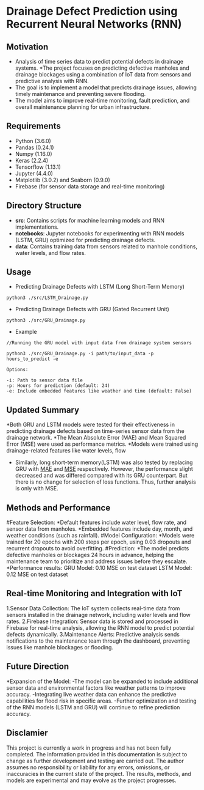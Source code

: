 # Drainage Defect Prediction using Recurrent Neural Networks (RNN)

## **Motivation**
* Analysis of time series data to predict potential defects in drainage systems.
*The project focuses on predicting defective manholes and drainage blockages using a combination of IoT data from sensors and predictive analysis with RNN.
* The goal is to implement a model that predicts drainage issues, allowing timely maintenance and preventing severe flooding.
* The model aims to improve real-time monitoring, fault prediction, and overall maintenance planning for urban infrastructure.
  
## **Requirements** 
* Python (3.6.0)
* Pandas (0.24.1)
* Numpy (1.16.0)
* Keras (2.2.4) 
* Tensorflow (1.13.1)
* Jupyter (4.4.0)
* Matplotlib (3.0.2) and Seaborn (0.9.0)
* Firebase (for sensor data storage and real-time monitoring)

## **Directory Structure**
- __src__:  Contains scripts for machine learning models and RNN implementations.
- __notebooks__: Jupyter notebooks for experimenting with RNN models (LSTM, GRU) optimized for predicting drainage defects.
- __data__:  Contains training data from sensors related to manhole conditions, water levels, and flow rates.

## **Usage** 

* Predicting Drainage Defects with LSTM (Long Short-Term Memory)
```
python3 ./src/LSTM_Drainage.py 
```

* Predicting Drainage Defects with GRU (Gated Recurrent Unit)
```
python3 ./src/GRU_Drainage.py
```

* Example
```
//Running the GRU model with input data from drainage system sensors

python3 ./src/GRU_Drainage.py -i path/to/input_data -p hours_to_predict -e

Options:

-i: Path to sensor data file
-p: Hours for prediction (default: 24)
-e: Include embedded features like weather and time (default: False)

```

## **Updated Summary**

*Both GRU and LSTM models were tested for their effectiveness in predicting drainage defects based on time-series sensor data from the drainage network.
*The Mean Absolute Error (MAE) and Mean Squared Error (MSE) were used as performance metrics.
*Models were trained using drainage-related features like water levels, flow 

* Similarly, long short-term memory(LSTM) was also tested by replacing GRU with [MAE](https://bit.ly/2lUMEd8) 
  and [MSE](https://bit.ly/2jTdaTq) respectively. However, the performance slight decreased and 
  was differed compared with its GRU counterpart. But there is no change 
  for selection of loss functions. Thus, further analysis is only with MSE.

## **Methods and Performance**
#Feature Selection:
*Default features include water level, flow rate, and sensor data from manholes.
*Embedded features include day, month, and weather conditions (such as rainfall).
#Model Configuration:
*Models were trained for 20 epochs with 200 steps per epoch, using 0.03 dropouts and recurrent dropouts to avoid overfitting.
#Prediction:
*The model predicts defective manholes or blockages 24 hours in advance, helping the maintenance team to prioritize and address issues before they escalate.
*Performance results:
GRU Model: 0.10 MSE on test dataset
LSTM Model: 0.12 MSE on test dataset



## **Real-time Monitoring and Integration with IoT**
 1.Sensor Data Collection: The IoT system collects real-time data from sensors installed in the drainage network, including water levels and flow rates.
 2.Firebase Integration: Sensor data is stored and processed in Firebase for real-time analysis, allowing the RNN model to predict potential defects dynamically.
 3.Maintenance Alerts: Predictive analysis sends notifications to the maintenance team through the dashboard, preventing issues like manhole blockages or flooding.
 
## **Future Direction**
 *Expansion of the Model:
-The model can be expanded to include additional sensor data and environmental factors like weather patterns to improve accuracy.
-Integrating live weather data can enhance the predictive capabilities for flood risk in specific areas.
-Further optimization and testing of the RNN models (LSTM and GRU) will continue to refine prediction accuracy.
## Disclamier
This project is currently a work in progress and has not been fully completed. The information provided in this documentation is subject to change as further development and testing are carried out. The author assumes no responsibility or liability for any errors, omissions, or inaccuracies in the current state of the project. The results, methods, and models are experimental and may evolve as the project progresses.
